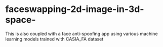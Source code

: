 # faceswapping-2d-image-in-3d-space-
This is also coupled with a face anti-spoofing app using various machine learning models trained with CASIA_FA dataset
